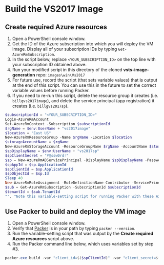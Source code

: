 # Build the VS2017 Image

## Create required Azure resources
1. Open a PowerShell console window.
1. Get the ID of the Azure subscription into which you will deploy the VM image.  Display all of your subscription IDs by typing `Get-AzureRmSubscription`.
1. In the script below, replace `<YOUR_SUBSCRIPTION_ID>` on the top line with your subscription ID obtained above.
1. Run your modified script in this directory of the cloned **vsts-image-generation** repo: `images\win\Vs2017`
1. For future use, record the script (that sets variable values) that is output at the end of this script. You can use this in the future to set the correct variable values before running Packer.
1. If you need to re-run this script, delete the resource group it creates (i.e. `billgvs2017image`), and delete the service principal (app registration) it creates (i.e. `billgvs2017sp`).

```powershell
$subscriptionId = "<YOUR_SUBSCRIPTION_ID>"
Login-AzureRmAccount
Set-AzureRmContext -Subscription $subscriptionId
$rgName = $env:UserName + "vs2017image"
$location = "East US"
New-AzureRmResourceGroup -Name $rgName -Location $location
$storageAccountName = $rgName
New-AzureRmStorageAccount -ResourceGroupName $rgName -AccountName $storageAccountName -Location $location -SkuName "Standard_LRS"
$spDisplayName = $env:UserName + "vs2017sp"
$spClientSecret = "P@ssw0rd!"
$sp = New-AzureRmADServicePrincipal -DisplayName $spDisplayName -Password (ConvertTo-SecureString $spClientSecret -AsPlainText -Force)
$spAppId = $sp.ApplicationId
$spClientId = $sp.ApplicationId
$spObjectId = $sp.Id
Sleep 40
New-AzureRmRoleAssignment -RoleDefinitionName Contributor -ServicePrincipalName $spAppId
$sub = Get-AzureRmSubscription -SubscriptionId $subscriptionId
$tenantId = $sub.TenantId
"", "Note this variable-setting script for running Packer with these Azure resources in the future:", "==============================================================================================", "`$spClientId = $spClientId", "`$spClientSecret = $spClientSecret", "`$subscriptionId = $subscriptionId", "`$tenantId = $tenantId", "`$spObjectId = $spObjectId", "`$location = $location", "`$rgName = $rgName", "`$storageAccountName = $storageAccountName", ""
```

## Use Packer to build and deploy the VM image
1. Open a PowerShell console window.
2. Verify that [Packer](https://www.packer.io) is in your path by typing `packer --version`.
3. Run the variable-setting script that was output by the **Create required Azure resources** script above.
4. Run the Packer command line below, which uses variables set by step #3.

```powershell
packer.exe build -var "client_id=$($spClientId)" -var "client_secret=$($spClientSecret)" -var "subscription_id=$($subscriptionId)" -var "tenant_id=$($tenantId)" -var "object_id=$($spObjectId)" -var "location=$($location)" -var "resource_group=$($rgName)" -var "storage_account=$($storageAccountName)" vs2017-Server2016-Azure.json
```
